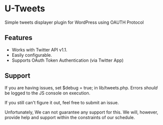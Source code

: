 U-Tweets
=======

Simple tweets displayer plugin for WordPress using OAUTH Protocol

## Features
* Works with Twitter API v1.1.
* Easily configurable.
* Supports OAuth Token Authentication (via Twitter App)

## Support
If you are having issues, set $debug = true; in lib/tweets.php. Errors _should_ be logged to the JS console on execution.

If you still can't figure it out, feel free to submit an issue.

Unfortunately, We can not guarantee any support for this. We will, however, provide help and support within the constraints of our schedule.
